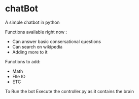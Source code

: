 # chatBot
A simple chatbot in python 

Functions available right now :
- Can answer basic consersational questions
- Can search on wikipedia
- Adding more to it


Functions to add:
- Math
- FIle IO
- ETC


To Run the bot Execute the controller.py as it contains the brain
